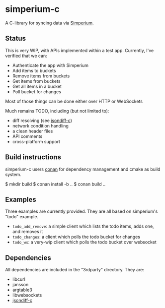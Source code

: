 # simperium-c

A C-library for syncing data via [Simperium](https://simperium.com/).

## Status

This is very WIP, with APIs implemented within a test app. Currently, I've
verified that we can:
* Authenticate the app with Simperium
* Add items to buckets
* Remove items from buckets
* Get items from buckets
* Get all items in a bucket
* Poll bucket for changes

Most of those things can be done either over HTTP or WebSockets

Much remains TODO, including (but not limited to):
* diff resolving (see [jsondiff-c](https://github.com/franc0is/jsondiff-c))
* network condition handling
* a clean header files
* API comments
* cross-platform support

## Build instructions

simperium-c users [conan](conan.io) for dependency management and cmake as build
system.

  $ mkdir build
  $ conan install -b ..
  $ conan build ..

## Examples

Three examples are currently provided. They are all based on simperium's "todo"
example.

* `todo_add_remove`: a simple client which lists the todo items, adds one, and
  removes it
* `todo_changes`: a client which polls the todo bucket for changes
* `todo_ws`: a very-wip client which polls the todo bucket over websocket

## Dependencies

All dependencies are included in the "3rdparty" directory. They are:

- libcurl
- jansson
- argtable3
- libwebsockets
- [jsondiff-c](https://github.com/franc0is/jsondiff-c)
